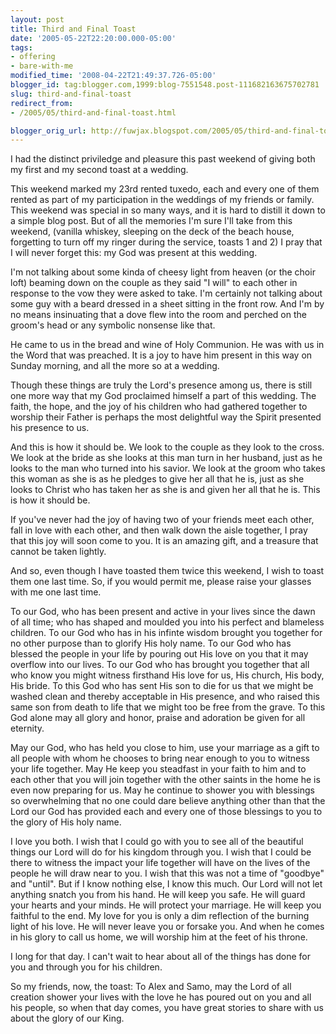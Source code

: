 ```yaml
---
layout: post
title: Third and Final Toast
date: '2005-05-22T22:20:00.000-05:00'
tags:
- offering
- bare-with-me
modified_time: '2008-04-22T21:49:37.726-05:00'
blogger_id: tag:blogger.com,1999:blog-7551548.post-111682163675702781
slug: third-and-final-toast
redirect_from: 
- /2005/05/third-and-final-toast.html

blogger_orig_url: http://fuwjax.blogspot.com/2005/05/third-and-final-toast.html
---
```


I had the distinct priviledge and pleasure this past weekend of giving both my first and my second toast at a wedding.

This weekend marked my 23rd rented tuxedo, each and every one of them rented as part of my participation in the weddings of my friends or family.  This weekend was special in so many ways, and it is hard to distill it down to a simple blog post.  But of all the memories I'm sure I'll take from this weekend, (vanilla whiskey, sleeping on the deck of the beach house, forgetting to turn off my ringer during the service, toasts 1 and 2) I pray that I will never forget this: my God was present at this wedding.

I'm not talking about some kinda of cheesy light from heaven (or the choir loft) beaming down on the couple as they said "I will" to each other in response to the vow they were asked to take.  I'm certainly not talking about some guy with a beard dressed in a sheet sitting in the front row.  And I'm by no means insinuating that a dove flew into the room and perched on the groom's head or any symbolic nonsense like that.

He came to us in the bread and wine of Holy Communion.  He was with us in the Word that was preached.  It is a joy to have him present in this way on Sunday morning, and all the more so at a wedding.

Though these things are truly the Lord's presence among us, there is still one more way that my God proclaimed himself a part of this wedding.  The faith, the hope, and the joy of his children who had gathered together to worship their Father is perhaps the most delightful way the Spirit presented his presence to us.

And this is how it should be.  We look to the couple as they look to the cross.  We look at the bride as she looks at this man turn in her husband, just as he looks to the man who turned into his savior.  We look at the groom who takes this woman as she is as he pledges to give her all that he is, just as she looks to Christ who has taken her as she is and given her all that he is.  This is how it should be.

If you've never had the joy of having two of your friends meet each other, fall in love with each other, and then walk down the aisle together, I pray that this joy will soon come to you.  It is an amazing gift, and a treasure that cannot be taken lightly.

And so, even though I have toasted them twice this weekend, I wish to toast them one last time.  So, if you would permit me, please raise your glasses with me one last time.

To our God, who has been present and active in your lives since the dawn of all time; who has shaped and moulded you into his perfect and blameless children.  To our God who has in his infinte wisdom brought you together for no other purpose than to glorify His holy name.  To our God who has blessed the people in your life by pouring out His love on you that it may overflow into our lives.  To our God who has brought you together that all who know you might witness firsthand His love for us, His church, His body, His bride.  To this God who has sent His son to die for us that we might be washed clean and thereby acceptable in His presence, and who raised this same son from death to life that we might too be free from the grave.  To this God alone may all glory and honor, praise and adoration be given for all eternity.

May our God, who has held you close to him, use your marriage as a gift to all people with whom he chooses to bring near enough to you to witness your life together.  May He keep you steadfast in your faith to him and to each other that you will join together with the other saints in the home he is even now preparing for us.  May he continue to shower you with blessings so overwhelming that no one could dare believe anything other than that the Lord our God has provided each and every one of those blessings to you to the glory of His holy name.

I love you both.  I wish that I could go with you to see all of the beautiful things our Lord will do for his kingdom through you.  I wish that I could be there to witness the impact your life together will have on the lives of the people he will draw near to you.  I wish that this was not a time of "goodbye" and "until".  But if I know nothing else, I know this much.  Our Lord will not let anything snatch you from his hand.  He will keep you safe.  He will guard your hearts and your minds.  He will protect your marriage.  He will keep you faithful to the end.  My love for you is only a dim reflection of the burning light of his love.  He will never leave you or forsake you.  And when he comes in his glory to call us home, we will worship him at the feet of his throne.

I long for that day.  I can't wait to hear about all of the things has done for you and through you for his children.  

So my friends, now, the toast:  To Alex and Samo, may the Lord of all creation shower your lives with the love he has poured out on you and all his people, so when that day comes, you have great stories to share with us about the glory of our King.